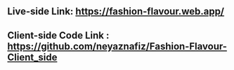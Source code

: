 
## Live-side Link: https://fashion-flavour.web.app/

## Client-side Code Link : https://github.com/neyaznafiz/Fashion-Flavour-Client_side
